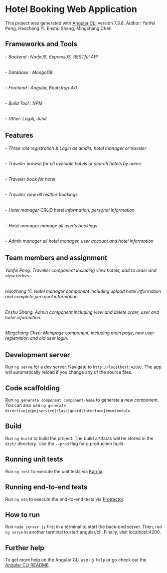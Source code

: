 # Hotel Booking Web Application

This project was generated with [Angular CLI](https://github.com/angular/angular-cli) version 7.3.8.
Author: Yanfei Peng, Haozheng Yi, Enshu Shang, Mingchang Chen

## Frameworks and Tools
  ###### - Backend : NodeJS, ExpressJS, RESTful API
  ###### - Database : MongoDB
  ###### - Frontend : Angular, Bootstrap 4.0
  ###### - Build Tool : NPM
  ###### - Other: Log4j, Junit
  
## Features
  ###### - Three role registration & Login as amdin, hotel manager or traveler
  ###### - Traveler browse for all avaiable hotels or search hotels by name
  ###### - Traveler book for hotel
  ###### - Traveler view all his/her bookings
  ###### - Hotel manager CRUD hotel information, personal information
  ###### - Hotel manager manage all user's bookings
  ###### - Admin manager all hotel manager, user account and hotel information

## Team members and assignment

  ###### Yanfei Peng: Traveller component including view hotels, add to order and view orders.
  ###### Haozheng Yi: Hotel manager component including upload hotel information and complete personal information.
  ###### Enshu Shang: Admin component including view and delete order, user and hotel information.
  ###### Mingchang Chen: Mainpage component, including main page, new user registration and old user login.

## Development server

Run `ng serve` for a dev server. Navigate to `http://localhost:4200/`. The app will automatically reload if you change any of the source files.

## Code scaffolding

Run `ng generate component component-name` to generate a new component. You can also use `ng generate directive|pipe|service|class|guard|interface|enum|module`.

## Build

Run `ng build` to build the project. The build artifacts will be stored in the `dist/` directory. Use the `--prod` flag for a production build.

## Running unit tests

Run `ng test` to execute the unit tests via [Karma](https://karma-runner.github.io).

## Running end-to-end tests

Run `ng e2e` to execute the end-to-end tests via [Protractor](http://www.protractortest.org/).

## How to run

Run `node server.js` first in a terminal to start the back-end server. Then, run `ng serve` in another terminal to start angular/cli. Finally, visit localhost:4200.

## Further help

To get more help on the Angular CLI use `ng help` or go check out the [Angular CLI README](https://github.com/angular/angular-cli/blob/master/README.md).
